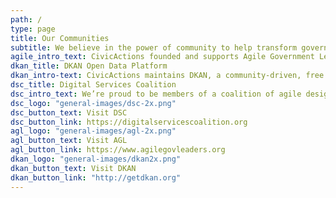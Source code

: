 ```yaml
---
path: /
type: page
title: Our Communities
subtitle: We believe in the power of community to help transform government and the world. When people come together to share ideas and combine their talents, great things happen.
agile_intro_text: CivicActions founded and supports Agile Government Leadership, a nonprofit network of government professionals working to bring agile and innovative practices to the public sector.
dkan_title: DKAN Open Data Platform
dkan_intro-text: CivicActions maintains DKAN, a community-driven, free and open source open data platform used by governments, organizations, and individuals around the world to leverage data for the public good.
dsc_title: Digital Services Coalition
dsc_intro_text: We’re proud to be members of a coalition of agile design and technology firms who are collaborating — not competing — with a common mission to serve the public by improving how government works.
dsc_logo: "general-images/dsc-2x.png"
dsc_button_text: Visit DSC
dsc_button_link: https://digitalservicescoalition.org
agl_logo: "general-images/agl-2x.png"
agl_button_text: Visit AGL
agl_button_link: https://www.agilegovleaders.org
dkan_logo: "general-images/dkan2x.png"
dkan_button_text: Visit DKAN
dkan_button_link: "http://getdkan.org"
---
```

